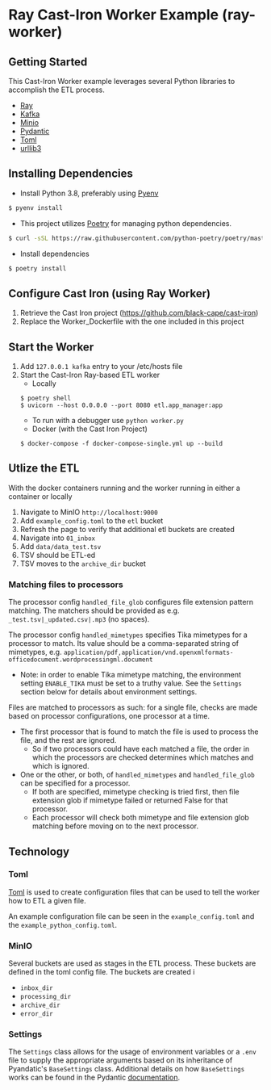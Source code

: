 # Ray Cast-Iron Worker Example (ray-worker)

## Getting Started

This Cast-Iron Worker example leverages several Python libraries to accomplish the ETL process.
* [Ray](https://ray.io)
* [Kafka](https://github.com/dpkp/kafka-python)
* [Minio](https://docs.min.io/docs/python-client-api-reference.html)
* [Pydantic](https://pydantic-docs.helpmanual.io/)
* [Toml](https://github.com/uiri/toml)
* [urllib3](https://urllib3.readthedocs.io/en/latest/)

## Installing Dependencies

* Install Python 3.8, preferably using [Pyenv](https://github.com/pyenv/pyenv)
```bash
$ pyenv install
```
* This project utilizes [Poetry](https://python-poetry.org/docs/#installation) for managing python dependencies.
```bash
$ curl -sSL https://raw.githubusercontent.com/python-poetry/poetry/master/get-poetry.py | python
```
* Install dependencies
```bash
$ poetry install
```
## Configure Cast Iron (using Ray Worker)

1. Retrieve the Cast Iron project (https://github.com/black-cape/cast-iron)
1. Replace the Worker_Dockerfile with the one included in this project

## Start the Worker

1. Add `127.0.0.1 kafka` entry to your /etc/hosts file
1. Start the Cast-Iron Ray-based ETL worker
    * Locally
    ```
    $ poetry shell
    $ uvicorn --host 0.0.0.0 --port 8080 etl.app_manager:app
    ```
      - To run with a debugger use `python worker.py`
    * Docker (with the Cast Iron Project)
    ```
    $ docker-compose -f docker-compose-single.yml up --build 
    ```

## Utlize the ETL

With the docker containers running and the worker running in either a container or locally
1. Navigate to MinIO `http://localhost:9000`
1. Add `example_config.toml` to the `etl` bucket
1. Refresh the page to verify that additional etl buckets are created
1. Navigate into `01_inbox`
1. Add `data/data_test.tsv`
1. TSV should be ETL-ed
1. TSV moves to the `archive_dir` bucket

### Matching files to processors
The processor config `handled_file_glob` configures file extension pattern matching. The matchers should be provided as e.g. `_test.tsv|_updated.csv|.mp3` (no spaces).

The processor config `handled_mimetypes` specifies Tika mimetypes for a processor to match. Its value should be a comma-separated string of mimetypes, e.g. `application/pdf,application/vnd.openxmlformats-officedocument.wordprocessingml.document`
* Note: in order to enable Tika mimetype matching, the environment setting `ENABLE_TIKA` must be set to a truthy value. See the `Settings` section below for details about environment settings.

Files are matched to processors as such: for a single file, checks are made based on processor configurations, one processor at a time.
* The first processor that is found to match the file is used to process the file, and the rest are ignored.
  * So if two processors could have each matched a file, the order in which the processors are checked determines which matches and which is ignored. 
* One or the other, or both, of `handled_mimetypes` and `handled_file_glob` can be specified for a processor.
  * If both are specified, mimetype checking is tried first, then file extension glob if mimetype failed or returned False for that processor.
  * Each processor will check both mimetype and file extension glob matching before moving on to the next processor.

## Technology

### Toml

[Toml](https://en.wikipedia.org/wiki/TOML) is used to create configuration files that can be used to tell the worker how
to ETL a given file.

An example configuration file can be seen in the `example_config.toml` and the `example_python_config.toml`.

### MinIO

Several buckets are used as stages in the ETL process. These buckets are defined in the toml config file. The buckets
are created i
* `inbox_dir`
* `processing_dir`
* `archive_dir`
* `error_dir`

### Settings

The `Settings` class allows for the usage of environment variables or a `.env` file to supply the appropriate arguments
based on its inheritance of Pyandatic's `BaseSettings` class. Additional details on how `BaseSettings` works can be
found in the Pydantic [documentation](https://pydantic-docs.helpmanual.io/usage/settings/).
